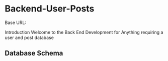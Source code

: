 # Backend-User-Posts
Base URL:

Introduction
Welcome to the Back End Development for Anything requiring a user and post database

## Database Schema